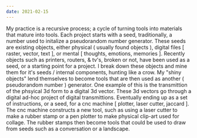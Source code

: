```yaml
---
date: 2021-02-15
---
```

My practice is a recursive process; a cycle of turning tools into materials that mature into tools.
Each project starts with a seed, traditionally, a number used to initalize a pseudorandom number generator.
These seeds are existing objects, either physical ( usually found objects ), digital files [ raster, vector, text ], or mental [ thoughts, emotions, memories ].
Recently objects such as printers, routers, & tv's, broken or not, have been used as a seed, or a starting point for a project.
I break down these objects and mine them for it's seeds / internal components, hunting like a crow.
My "shiny objects" lend themselves to become tools that are then used as another ( pseudorandom number ) generator.
One example of this is the transmittion of the phsyical 3d form to a digital 3d vector.
These 3d vectors go through a digital ad-hoc project of digital transmittions.
Eventually ending up as a set of instructions, or a seed, for a cnc machine [ plotter, laser cutter, jaccard ].
The cnc machine constructs a new tool, such as using a laser cutter to make a rubber stamp or a pen plotter to make physical clip-art used for collage.
The rubber stamps then become tools that could be used to draw from seeds such as a conversation or a landscape.
